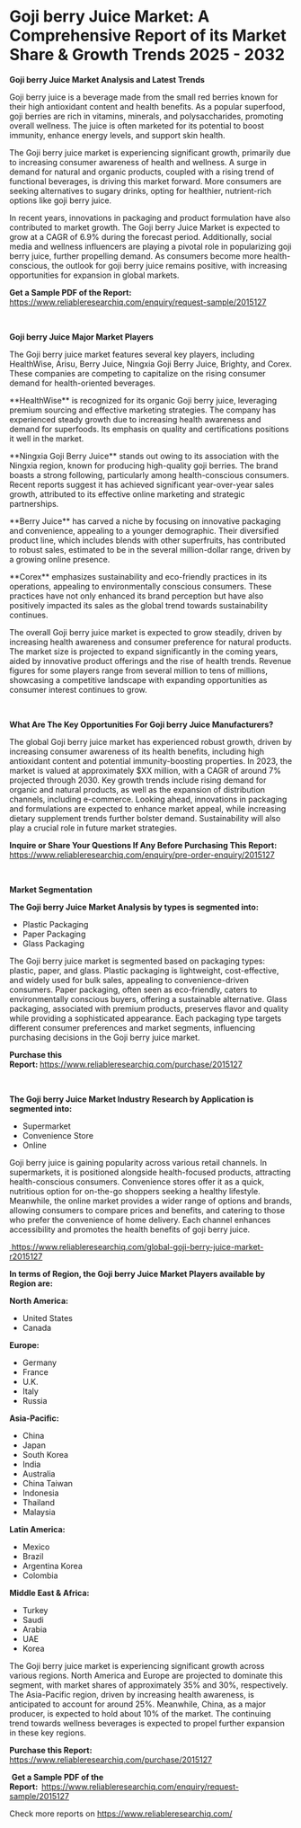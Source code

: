 <p><h1>Goji berry Juice Market: A Comprehensive Report of its Market Share & Growth Trends 2025 - 2032</h1></p><p><strong>Goji berry Juice Market Analysis and Latest Trends</strong></p>
<p><p>Goji berry juice is a beverage made from the small red berries known for their high antioxidant content and health benefits. As a popular superfood, goji berries are rich in vitamins, minerals, and polysaccharides, promoting overall wellness. The juice is often marketed for its potential to boost immunity, enhance energy levels, and support skin health.</p><p>The Goji berry juice market is experiencing significant growth, primarily due to increasing consumer awareness of health and wellness. A surge in demand for natural and organic products, coupled with a rising trend of functional beverages, is driving this market forward. More consumers are seeking alternatives to sugary drinks, opting for healthier, nutrient-rich options like goji berry juice.</p><p>In recent years, innovations in packaging and product formulation have also contributed to market growth. The Goji berry Juice Market is expected to grow at a CAGR of 6.9% during the forecast period. Additionally, social media and wellness influencers are playing a pivotal role in popularizing goji berry juice, further propelling demand. As consumers become more health-conscious, the outlook for goji berry juice remains positive, with increasing opportunities for expansion in global markets.</p></p>
<p><strong>Get a Sample PDF of the Report:&nbsp;</strong> <a href="https://www.reliableresearchiq.com/enquiry/request-sample/2015127?utm_campaign=2273&utm_medium=2&utm_source=Github&utm_content=ia&utm_term=14022025&utm_id=goji-berry-juice">https://www.reliableresearchiq.com/enquiry/request-sample/2015127</a></p>
<p>&nbsp;</p>
<p><strong>Goji berry Juice Major Market Players</strong></p>
<p><p>The Goji berry juice market features several key players, including HealthWise, Arisu, Berry Juice, Ningxia Goji Berry Juice, Brighty, and Corex. These companies are competing to capitalize on the rising consumer demand for health-oriented beverages.</p><p>**HealthWise** is recognized for its organic Goji berry juice, leveraging premium sourcing and effective marketing strategies. The company has experienced steady growth due to increasing health awareness and demand for superfoods. Its emphasis on quality and certifications positions it well in the market.</p><p>**Ningxia Goji Berry Juice** stands out owing to its association with the Ningxia region, known for producing high-quality goji berries. The brand boasts a strong following, particularly among health-conscious consumers. Recent reports suggest it has achieved significant year-over-year sales growth, attributed to its effective online marketing and strategic partnerships.</p><p>**Berry Juice** has carved a niche by focusing on innovative packaging and convenience, appealing to a younger demographic. Their diversified product line, which includes blends with other superfruits, has contributed to robust sales, estimated to be in the several million-dollar range, driven by a growing online presence.</p><p>**Corex** emphasizes sustainability and eco-friendly practices in its operations, appealing to environmentally conscious consumers. These practices have not only enhanced its brand perception but have also positively impacted its sales as the global trend towards sustainability continues.</p><p>The overall Goji berry juice market is expected to grow steadily, driven by increasing health awareness and consumer preference for natural products. The market size is projected to expand significantly in the coming years, aided by innovative product offerings and the rise of health trends. Revenue figures for some players range from several million to tens of millions, showcasing a competitive landscape with expanding opportunities as consumer interest continues to grow.</p></p>
<p>&nbsp;</p>
<p><strong>What Are The Key Opportunities For Goji berry Juice Manufacturers?</strong></p>
<p><p>The global Goji berry juice market has experienced robust growth, driven by increasing consumer awareness of its health benefits, including high antioxidant content and potential immunity-boosting properties. In 2023, the market is valued at approximately $XX million, with a CAGR of around 7% projected through 2030. Key growth trends include rising demand for organic and natural products, as well as the expansion of distribution channels, including e-commerce. Looking ahead, innovations in packaging and formulations are expected to enhance market appeal, while increasing dietary supplement trends further bolster demand. Sustainability will also play a crucial role in future market strategies.</p></p>
<p><strong>Inquire or Share Your Questions If Any Before Purchasing This Report:</strong> <a href="https://www.reliableresearchiq.com/enquiry/pre-order-enquiry/2015127?utm_campaign=2273&utm_medium=2&utm_source=Github&utm_content=ia&utm_term=14022025&utm_id=goji-berry-juice">https://www.reliableresearchiq.com/enquiry/pre-order-enquiry/2015127</a></p>
<p>&nbsp;</p>
<p><strong>Market Segmentation</strong></p>
<p><strong>The Goji berry Juice Market Analysis by types is segmented into:</strong></p>
<p><ul><li>Plastic Packaging</li><li>Paper Packaging</li><li>Glass Packaging</li></ul></p>
<p><p>The Goji berry juice market is segmented based on packaging types: plastic, paper, and glass. Plastic packaging is lightweight, cost-effective, and widely used for bulk sales, appealing to convenience-driven consumers. Paper packaging, often seen as eco-friendly, caters to environmentally conscious buyers, offering a sustainable alternative. Glass packaging, associated with premium products, preserves flavor and quality while providing a sophisticated appearance. Each packaging type targets different consumer preferences and market segments, influencing purchasing decisions in the Goji berry juice market.</p></p>
<p><strong>Purchase this Report:&nbsp;</strong><a href="https://www.reliableresearchiq.com/purchase/2015127?utm_campaign=2273&utm_medium=2&utm_source=Github&utm_content=ia&utm_term=14022025&utm_id=goji-berry-juice">https://www.reliableresearchiq.com/purchase/2015127</a></p>
<p>&nbsp;</p>
<p><strong>The Goji berry Juice Market Industry Research by Application is segmented into:</strong></p>
<p><ul><li>Supermarket</li><li>Convenience Store</li><li>Online</li></ul></p>
<p><p>Goji berry juice is gaining popularity across various retail channels. In supermarkets, it is positioned alongside health-focused products, attracting health-conscious consumers. Convenience stores offer it as a quick, nutritious option for on-the-go shoppers seeking a healthy lifestyle. Meanwhile, the online market provides a wider range of options and brands, allowing consumers to compare prices and benefits, and catering to those who prefer the convenience of home delivery. Each channel enhances accessibility and promotes the health benefits of goji berry juice.</p></p>
<p><a href="https://www.reliableresearchiq.com/global-goji-berry-juice-market-r2015127?utm_campaign=2273&utm_medium=2&utm_source=Github&utm_content=ia&utm_term=14022025&utm_id=goji-berry-juice">&nbsp;https://www.reliableresearchiq.com/global-goji-berry-juice-market-r2015127</a></p>
<p><strong>In terms of Region, the Goji berry Juice Market Players available by Region are:</strong></p>
<p>
    <p> <strong> North America: </strong>
        <ul>
            <li>United States</li>
            <li>Canada</li>
        </ul>
        </p> 
    <p> <strong> Europe: </strong>
        <ul>
            <li>Germany</li>
            <li>France</li>
            <li>U.K.</li>
            <li>Italy</li>
            <li>Russia</li>
        </ul>
        </p> 
    <p> <strong> Asia-Pacific: </strong>
        <ul>
            <li>China</li>
            <li>Japan</li>
            <li>South Korea</li>
            <li>India</li>
            <li>Australia</li>
            <li>China Taiwan</li>
            <li>Indonesia</li>
            <li>Thailand</li>
            <li>Malaysia</li>
        </ul>
        </p> 
    <p> <strong> Latin America: </strong>
        <ul>
            <li>Mexico</li>
            <li>Brazil</li>
            <li>Argentina Korea</li>
            <li>Colombia</li>
        </ul>
        </p> 
    <p> <strong> Middle East & Africa: </strong>
        <ul>
            <li>Turkey</li>
            <li>Saudi</li>
            <li>Arabia</li>
            <li>UAE</li>
            <li>Korea</li>
        </ul>
    </p>
    </p>
<p><p>The Goji berry juice market is experiencing significant growth across various regions. North America and Europe are projected to dominate this segment, with market shares of approximately 35% and 30%, respectively. The Asia-Pacific region, driven by increasing health awareness, is anticipated to account for around 25%. Meanwhile, China, as a major producer, is expected to hold about 10% of the market. The continuing trend towards wellness beverages is expected to propel further expansion in these key regions.</p></p>
<p><strong>Purchase this Report: </strong><a href="https://www.reliableresearchiq.com/purchase/2015127?utm_campaign=2273&utm_medium=2&utm_source=Github&utm_content=ia&utm_term=14022025&utm_id=goji-berry-juice">https://www.reliableresearchiq.com/purchase/2015127</a></p>
<p>&nbsp;<strong>Get a Sample PDF of the Report:&nbsp;&nbsp;</strong><a href="https://www.reliableresearchiq.com/enquiry/request-sample/2015127?utm_campaign=2273&utm_medium=2&utm_source=Github&utm_content=ia&utm_term=14022025&utm_id=goji-berry-juice">https://www.reliableresearchiq.com/enquiry/request-sample/2015127</a></p>
<p><strong></strong></p>
<p>Check more reports on <a href="https://www.reliableresearchiq.com/?utm_campaign=2273&utm_medium=2&utm_source=Github&utm_content=ia&utm_term=14022025&utm_id=goji-berry-juice">https://www.reliableresearchiq.com/</a></p>